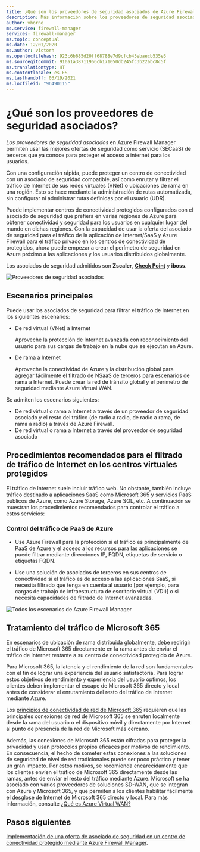 ```yaml
---
title: ¿Qué son los proveedores de seguridad asociados de Azure Firewall Manager?
description: Más información sobre los proveedores de seguridad asociados de Azure Firewall Manager
author: vhorne
ms.service: firewall-manager
services: firewall-manager
ms.topic: conceptual
ms.date: 12/01/2020
ms.author: victorh
ms.openlocfilehash: 923c6b685d20ff68788e7d9cfcb45ebaecb535e3
ms.sourcegitcommit: 910a1a38711966cb171050db245fc3b22abc8c5f
ms.translationtype: HT
ms.contentlocale: es-ES
ms.lasthandoff: 03/19/2021
ms.locfileid: "96490115"
---
```

# <a name="what-are-security-partner-providers"></a>¿Qué son los proveedores de seguridad asociados?

*Los proveedores de seguridad asociados* en Azure Firewall Manager permiten usar las mejores ofertas de seguridad como servicio (SECaaS) de terceros que ya conoce para proteger el acceso a internet para los usuarios.

Con una configuración rápida, puede proteger un centro de conectividad con un asociado de seguridad compatible, así como enrutar y filtrar el tráfico de Internet de sus redes virtuales (VNet) o ubicaciones de rama en una región. Esto se hace mediante la administración de rutas automatizada, sin configurar ni administrar rutas definidas por el usuario (UDR).

Puede implementar centros de conectividad protegidos configurados con el asociado de seguridad que prefiera en varias regiones de Azure para obtener conectividad y seguridad para los usuarios en cualquier lugar del mundo en dichas regiones. Con la capacidad de usar la oferta del asociado de seguridad para el tráfico de la aplicación de Internet/SaaS y Azure Firewall para el tráfico privado en los centros de conectividad de protegidos, ahora puede empezar a crear el perímetro de seguridad en Azure próximo a las aplicaciones y los usuarios distribuidos globalmente.

Los asociados de seguridad admitidos son **Zscaler**, **[Check Point](check-point-overview.md)** y **iboss**.

![Proveedores de seguridad asociados](media/trusted-security-partners/trusted-security-partners.png)

## <a name="key-scenarios"></a>Escenarios principales

Puede usar los asociados de seguridad para filtrar el tráfico de Internet en los siguientes escenarios:

- De red virtual (VNet) a Internet

   Aproveche la protección de Internet avanzada con reconocimiento del usuario para sus cargas de trabajo en la nube que se ejecutan en Azure.

- De rama a Internet

   Aproveche la conectividad de Azure y la distribución global para agregar fácilmente el filtrado de NSaaS de terceros para escenarios de rama a Internet. Puede crear la red de tránsito global y el perímetro de seguridad mediante Azure Virtual WAN.

Se admiten los escenarios siguientes:
- De red virtual o rama a Internet a través de un proveedor de seguridad asociado y el resto del tráfico (de radio a radio, de radio a rama, de rama a radio) a través de Azure Firewall.
- De red virtual o rama a Internet a través del proveedor de seguridad asociado

## <a name="best-practices-for-internet-traffic-filtering-in-secured-virtual-hubs"></a>Procedimientos recomendados para el filtrado de tráfico de Internet en los centros virtuales protegidos

El tráfico de Internet suele incluir tráfico web. No obstante, también incluye tráfico destinado a aplicaciones SaaS como Microsoft 365 y servicios PaaS públicos de Azure, como Azure Storage, Azure SQL, etc. A continuación se muestran los procedimientos recomendados para controlar el tráfico a estos servicios:

### <a name="handling-azure-paas-traffic"></a>Control del tráfico de PaaS de Azure
 
- Use Azure Firewall para la protección si el tráfico es principalmente de PaaS de Azure y el acceso a los recursos para las aplicaciones se puede filtrar mediante direcciones IP, FQDN, etiquetas de servicio o etiquetas FQDN.

- Use una solución de asociados de terceros en sus centros de conectividad si el tráfico es de acceso a las aplicaciones SaaS, si necesita filtrado que tenga en cuenta al usuario [por ejemplo, para cargas de trabajo de infraestructura de escritorio virtual (VDI)] o si necesita capacidades de filtrado de Internet avanzadas.

![Todos los escenarios de Azure Firewall Manager](media/trusted-security-partners/all-scenarios.png)

## <a name="handling-microsoft-365-traffic"></a>Tratamiento del tráfico de Microsoft 365

En escenarios de ubicación de rama distribuida globalmente, debe redirigir el tráfico de Microsoft 365 directamente en la rama antes de enviar el tráfico de Internet restante a su centro de conectividad protegido de Azure.

Para Microsoft 365, la latencia y el rendimiento de la red son fundamentales con el fin de lograr una experiencia del usuario satisfactoria. Para lograr estos objetivos de rendimiento y experiencia del usuario óptimos, los clientes deben implementar el escape de Microsoft 365 directo y local antes de considerar el enrutamiento del resto del tráfico de Internet mediante Azure.

Los [principios de conectividad de red de Microsoft 365](/microsoft-365/enterprise/microsoft-365-network-connectivity-principles) requieren que las principales conexiones de red de Microsoft 365 se enruten localmente desde la rama del usuario o el dispositivo móvil y directamente por Internet al punto de presencia de la red de Microsoft más cercano.

Además, las conexiones de Microsoft 365 están cifradas para proteger la privacidad y usan protocolos propios eficaces por motivos de rendimiento. En consecuencia, el hecho de someter estas conexiones a las soluciones de seguridad de nivel de red tradicionales puede ser poco práctico y tener un gran impacto. Por estos motivos, se recomienda encarecidamente que los clientes envíen el tráfico de Microsoft 365 directamente desde las ramas, antes de enviar el resto del tráfico mediante Azure. Microsoft se ha asociado con varios proveedores de soluciones SD-WAN, que se integran con Azure y Microsoft 365, y que permiten a los clientes habilitar fácilmente el desglose de Internet de Microsoft 365 directo y local. Para más información, consulte [¿Qué es Azure Virtual WAN?](../virtual-wan/virtual-wan-about.md)

## <a name="next-steps"></a>Pasos siguientes

[Implementación de una oferta de asociado de seguridad en un centro de conectividad protegido mediante Azure Firewall Manager](deploy-trusted-security-partner.md).
